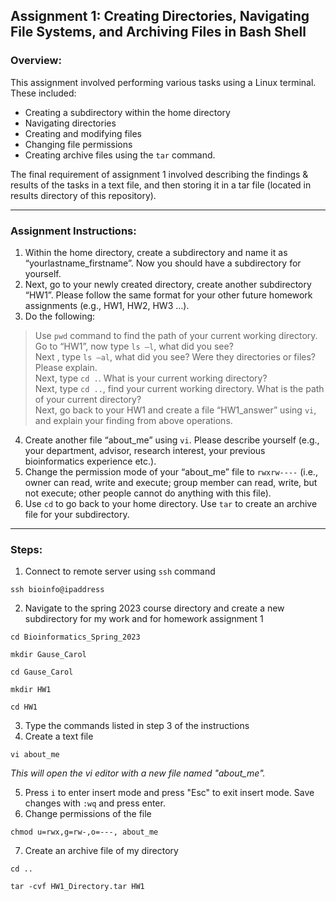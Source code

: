 ## Assignment 1: Creating Directories, Navigating File Systems, and Archiving Files in Bash Shell

### Overview:  
This assignment involved performing various tasks using a Linux terminal. These included:
- Creating a subdirectory within the home directory
- Navigating directories
- Creating and modifying files
- Changing file permissions
- Creating archive files using the `tar` command. 

The final requirement of assignment 1 involved describing the findings & results of the tasks in a text file, and then storing it in a tar file (located in results directory of this repository). 

---
### Assignment Instructions:  
1. Within the home directory, create a subdirectory and name it as “yourlastname_firstname”. Now you should have a subdirectory for yourself.
2. Next, go to your newly created directory, create another subdirectory “HW1”. Please follow the same format for your other future homework assignments (e.g., HW1, HW2, HW3 …).
3. Do the following: 
> Use `pwd` command to find the path of your current working directory.  
> Go to “HW1”, now type `ls –l`, what did you see?  
> Next , type `ls –al`, what did you see? Were they directories or files? Please explain.  
> Next, type `cd .`. What is your current working directory?  
> Next, type `cd ..`, find your current working directory. What is the path of your current directory?  
> Next, go back to your HW1 and create a file “HW1_answer” using `vi`, and explain your finding from above operations.  
4. Create another file “about_me” using `vi`. Please describe yourself (e.g., your department, advisor, research interest, your previous bioinformatics experience etc.).
5. Change the permission mode of your “about_me” file to `rwxrw----` (i.e., owner can read, write and execute; group member can read, write, but not execute; other people cannot do anything with this file).
6. Use `cd` to go back to your home directory. Use `tar` to create an archive file for your subdirectory.

---
### Steps:

1. Connect to remote server using `ssh` command
```
ssh bioinfo@ipaddress 
```

2. Navigate to the spring 2023 course directory and create a new subdirectory for my work and for homework assignment 1
```
cd Bioinformatics_Spring_2023
```
```
mkdir Gause_Carol
```
```
cd Gause_Carol
```
```
mkdir HW1
```
```
cd HW1
```
3. Type the commands listed in step 3 of the instructions
4. Create a text file
```
vi about_me
```
*This will open the vi editor with a new file named "about_me".*

5. Press `i` to enter insert mode and press "Esc" to exit insert mode. Save changes with `:wq` and press enter. 
6. Change permissions of the file
```
chmod u=rwx,g=rw-,o=---, about_me
```
7. Create an archive file of my directory
```
cd ..
```
```
tar -cvf HW1_Directory.tar HW1
```

